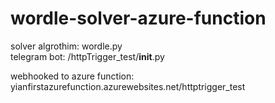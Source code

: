 # wordle-solver-azure-function

solver algrothim: wordle.py  
telegram bot: /httpTrigger_test/__init__.py 
 
webhooked to azure function: yianfirstazurefunction.azurewebsites.net/httptrigger_test

